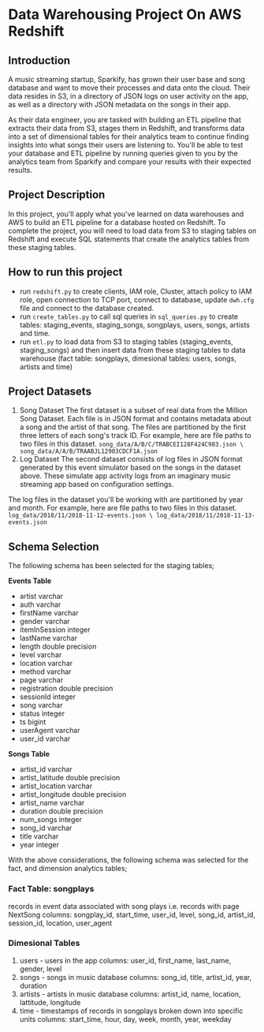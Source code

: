 # Data Warehousing Project On AWS Redshift

## Introduction

A music streaming startup, Sparkify, has grown their user base and song database and want to move their processes and data onto the cloud. Their data resides in S3, in a directory of JSON logs on user activity on the app, as well as a directory with JSON metadata on the songs in their app.

As their data engineer, you are tasked with building an ETL pipeline that extracts their data from S3, stages them in Redshift, and transforms data into a set of dimensional tables for their analytics team to continue finding insights into what songs their users are listening to. You'll be able to test your database and ETL pipeline by running queries given to you by the analytics team from Sparkify and compare your results with their expected results.

## Project Description

In this project, you'll apply what you've learned on data warehouses and AWS to build an ETL pipeline for a database hosted on Redshift. To complete the project, you will need to load data from S3 to staging tables on Redshift and execute SQL statements that create the analytics tables from these staging tables.

## How to run this project

- run `redshift.py` to create clients, IAM role, Cluster, attach policy to IAM role, open connection to TCP port, connect to database, update `dwh.cfg` file and connect to the database created.
- run `create_tables.py` to call sql queries in `sql_queries.py` to create tables: staging_events, staging_songs, songplays, users, songs, artists and time.
- run `etl.py` to load data from S3 to staging tables (staging_events, staging_songs) and then insert data from these staging tables to data warehouse (fact table: songplays, dimesional tables: users, songs, artists and time)


## Project Datasets
1. Song Dataset
The first dataset is a subset of real data from the Million Song Dataset. Each file is in JSON format and contains metadata about a song and the artist of that song. The files are partitioned by the first three letters of each song's track ID. For example, here are file paths to two files in this dataset.
    `song_data/A/B/C/TRABCEI128F424C983.json \
    song_data/A/A/B/TRAABJL12903CDCF1A.json`
2. Log Dataset
The second dataset consists of log files in JSON format generated by this event simulator based on the songs in the dataset above. These simulate app activity logs from an imaginary music streaming app based on configuration settings.

The log files in the dataset you'll be working with are partitioned by year and month. For example, here are file paths to two files in this dataset.
    `log_data/2018/11/2018-11-12-events.json \
    log_data/2018/11/2018-11-13-events.json`


## Schema Selection

The following schema has been selected for the staging tables;

**Events Table**

* artist varchar
* auth varchar
* firstName varchar 
* gender varchar 
* itemInSession integer
* lastName varchar 
* length double precision
* level varchar
* location varchar 
* method varchar
* page varchar 
* registration double precision
* sessionId integer
* song varchar
* status integer
* ts bigint
* userAgent varchar
* user_id varchar

**Songs Table**

* artist_id varchar
* artist_latitude double precision
* artist_location varchar 
* artist_longitude double precision
* artist_name varchar 
* duration double precision
* num_songs integer
* song_id varchar 
* title varchar 
* year integer

With the above considerations, the following schema was selected for the fact, and dimension analytics tables;

### Fact Table: songplays 
records in event data associated with song plays i.e. records with page NextSong
columns: songplay_id, start_time, user_id, level, song_id, artist_id, session_id, location, user_agent

### Dimesional Tables
1. users - users in the app
columns: user_id, first_name, last_name, gender, level
2. songs - songs in music database
columns: song_id, title, artist_id, year, duration
3. artists - artists in music database
columns: artist_id, name, location, lattitude, longitude
4. time - timestamps of records in songplays broken down into specific units
columns: start_time, hour, day, week, month, year, weekday
